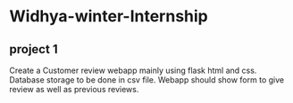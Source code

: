# Widhya-winter-Internship

## project 1
Create a Customer review webapp mainly using flask html and css. Database storage to be done in csv file. Webapp should show form to give review as well as previous reviews. 
